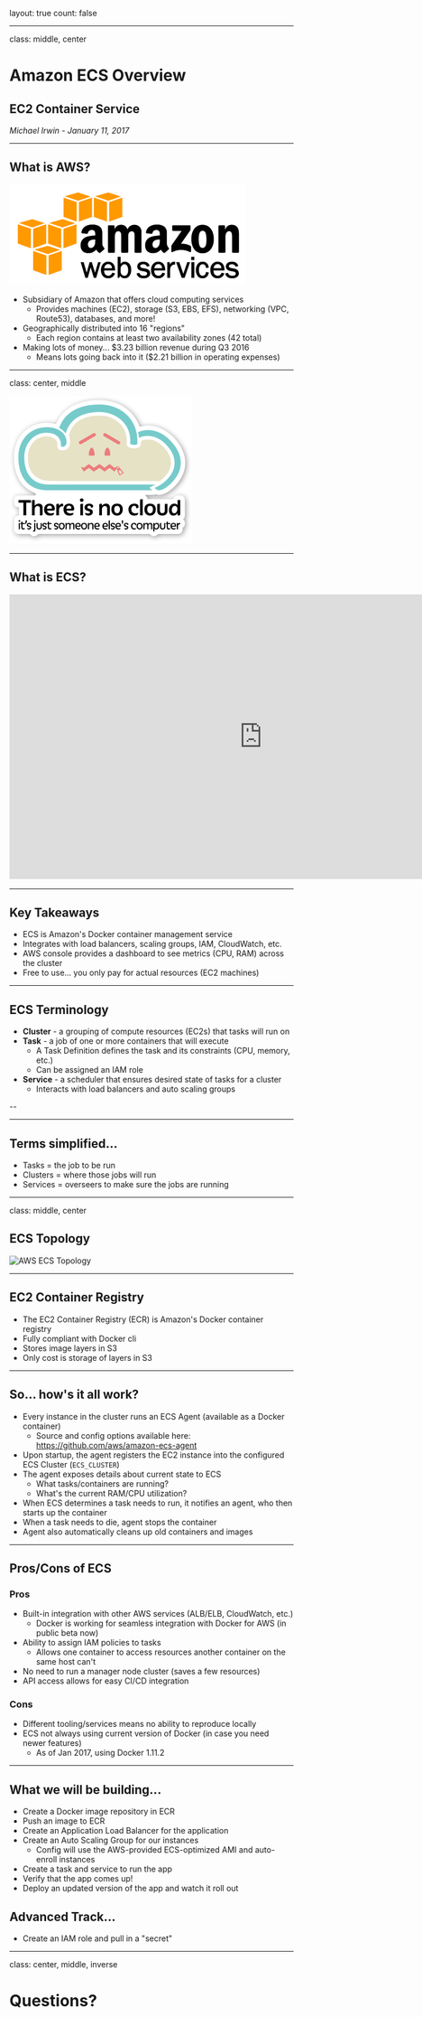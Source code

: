 layout: true
count: false

---
class: middle, center

# Amazon ECS Overview
## EC2 Container Service

_Michael Irwin - January 11, 2017_


---

## What is AWS?

<div class="pull-right">
  <img src="images/awsLogo.png" alt="AWS logo" />
</div>

- Subsidiary of Amazon that offers cloud computing services
  - Provides machines (EC2), storage (S3, EBS, EFS), networking (VPC, Route53), databases, and more!
- Geographically distributed into 16 "regions"
  - Each region contains at least two availability zones (42 total)
- Making lots of money... $3.23 billion revenue during Q3 2016
  - Means lots going back into it ($2.21 billion in operating expenses)

---
class: center, middle


![No Cloud](images/thereIsNoCloud.png)

---


## What is ECS?

<div class="text-center">
  <iframe width="896" height="504" src="https://www.youtube.com/embed/zBqjh61QcB4" frameborder="0" allowfullscreen></iframe>
</div>


---

## Key Takeaways

- ECS is Amazon's Docker container management service
- Integrates with load balancers, scaling groups, IAM, CloudWatch, etc.
- AWS console provides a dashboard to see metrics (CPU, RAM) across the cluster
- Free to use... you only pay for actual resources (EC2 machines)

---


## ECS Terminology

- **Cluster** - a grouping of compute resources (EC2s) that tasks will run on
- **Task** - a job of one or more containers that will execute
  - A Task Definition defines the task and its constraints (CPU, memory, etc.)
  - Can be assigned an IAM role
- **Service** - a scheduler that ensures desired state of tasks for a cluster
  - Interacts with load balancers and auto scaling groups

--

<hr />

## Terms simplified...

- Tasks = the job to be run
- Clusters = where those jobs will run
- Services = overseers to make sure the jobs are running

---

class: middle, center

## ECS Topology

![AWS ECS Topology](images/ecsTopology.png)

---

## EC2 Container Registry

- The EC2 Container Registry (ECR) is Amazon's Docker container registry
- Fully compliant with Docker cli
- Stores image layers in S3
- Only cost is storage of layers in S3

---

## So... how's it all work?

- Every instance in the cluster runs an ECS Agent (available as a Docker container)
  - Source and config options available here: https://github.com/aws/amazon-ecs-agent
- Upon startup, the agent registers the EC2 instance into the configured ECS Cluster (`ECS_CLUSTER`)
- The agent exposes details about current state to ECS
  - What tasks/containers are running?
  - What's the current RAM/CPU utilization?
- When ECS determines a task needs to run, it notifies an agent, who then starts up the container
- When a task needs to die, agent stops the container
- Agent also automatically cleans up old containers and images

---

## Pros/Cons of ECS

### Pros
- Built-in integration with other AWS services (ALB/ELB, CloudWatch, etc.)
  - Docker is working for seamless integration with Docker for AWS (in public beta now)
- Ability to assign IAM policies to tasks
  - Allows one container to access resources another container on the same host can't
- No need to run a manager node cluster (saves a few resources)
- API access allows for easy CI/CD integration


### Cons
- Different tooling/services means no ability to reproduce locally
- ECS not always using current version of Docker (in case you need newer features)
  - As of Jan 2017, using Docker 1.11.2

---

## What we will be building...

- Create a Docker image repository in ECR
- Push an image to ECR
- Create an Application Load Balancer for the application
- Create an Auto Scaling Group for our instances
  - Config will use the AWS-provided ECS-optimized AMI and auto-enroll instances
- Create a task and service to run the app
- Verify that the app comes up!
- Deploy an updated version of the app and watch it roll out

## Advanced Track...
- Create an IAM role and pull in a "secret"


---
class: center, middle, inverse

# Questions?
